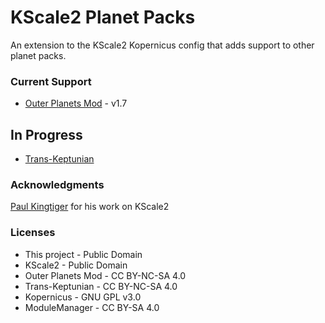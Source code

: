 # KScale2 Planet Packs
An extension to the KScale2 Kopernicus config that adds support to other planet packs.

### Current Support
* [Outer Planets Mod](http://forum.kerbalspaceprogram.com/threads/104280) - v1.7

## In Progress
* [Trans-Keptunian](http://forum.kerbalspaceprogram.com/threads/109125)

### Acknowledgments
[Paul Kingtiger](http://www.kingtiger.co.uk/kingtiger/wordpress/2015/06/24/kscale2-a-lightweight-mod-for-ksp/) for his work on KScale2

### Licenses
* This project - Public Domain
* KScale2 - Public Domain
* Outer Planets Mod - CC BY-NC-SA 4.0
* Trans-Keptunian - CC BY-NC-SA 4.0
* Kopernicus - GNU GPL v3.0
* ModuleManager - CC BY-SA 4.0
